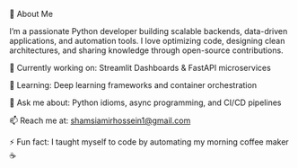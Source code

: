 🐍 About Me

I’m a passionate Python developer building scalable backends, data-driven applications, and automation tools. I love optimizing code, designing clean architectures, and sharing knowledge through open-source contributions.

🔭 Currently working on: Streamlit Dashboards & FastAPI microservices

🌱 Learning: Deep learning frameworks and container orchestration

💬 Ask me about: Python idioms, async programming, and CI/CD pipelines

📫 Reach me at: shamsiamirhossein1@gmail.com

⚡ Fun fact: I taught myself to code by automating my morning coffee maker ☕️
